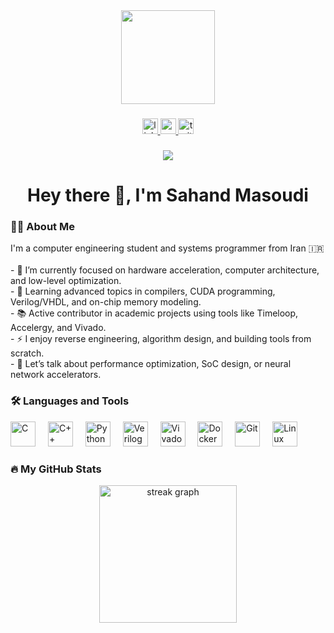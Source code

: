 <div align="center">
  <img height="150" src="https://media.giphy.com/media/M9gbBd9nbDrOTu1Mqx/giphy.gif" />
</div>

###

<div align="center">
  <a href="https://linkedin.com/in/sahandmasoudi" target="_blank">
    <img src="https://img.shields.io/static/v1?message=LinkedIn&logo=linkedin&label=&color=0077B5&logoColor=white&labelColor=&style=for-the-badge" height="25" alt="linkedin logo" />
  </a>
  <a href="https://www.youtube.com/@yourchannel" target="_blank">
    <img src="https://img.shields.io/static/v1?message=Youtube&logo=youtube&label=&color=FF0000&logoColor=white&labelColor=&style=for-the-badge" height="25" alt="youtube logo" />
  </a>
  <a href="https://twitter.com/yourhandle" target="_blank">
    <img src="https://img.shields.io/static/v1?message=Twitter&logo=twitter&label=&color=1DA1F2&logoColor=white&labelColor=&style=for-the-badge" height="25" alt="twitter logo" />
  </a>
</div>

###

<div align="center">
  <img src="https://visitor-badge.laobi.icu/badge?page_id=sahandmasoudi.sahandmasoudi" />
</div>

###

<h1 align="center">Hey there 👋, I'm Sahand Masoudi</h1>

###

<h3 align="left">👨‍💻 About Me</h3>

<p align="left">
  I'm a computer engineering student and systems programmer from Iran 🇮🇷<br><br>
  - 🔭 I’m currently focused on hardware acceleration, computer architecture, and low-level optimization.<br>
  - 🧠 Learning advanced topics in compilers, CUDA programming, Verilog/VHDL, and on-chip memory modeling.<br>
  - 📚 Active contributor in academic projects using tools like Timeloop, Accelergy, and Vivado.<br>
  - ⚡ I enjoy reverse engineering, algorithm design, and building tools from scratch.<br>
  - 💬 Let’s talk about performance optimization, SoC design, or neural network accelerators.
</p>

###

<h3 align="left">🛠 Languages and Tools</h3>

<div align="left">
  <img src="https://cdn.jsdelivr.net/gh/devicons/devicon/icons/c/c-original.svg" height="40" alt="C" />
  <img width="12" />
  <img src="https://cdn.jsdelivr.net/gh/devicons/devicon/icons/cplusplus/cplusplus-original.svg" height="40" alt="C++" />
  <img width="12" />
  <img src="https://cdn.jsdelivr.net/gh/devicons/devicon/icons/python/python-original.svg" height="40" alt="Python" />
  <img width="12" />
  <img src="https://cdn.jsdelivr.net/gh/devicons/devicon/icons/verilog/verilog-original.svg" height="40" alt="Verilog" />
  <img width="12" />
  <img src="https://cdn.jsdelivr.net/gh/devicons/devicon/icons/vivado/vivado-original.svg" height="40" alt="Vivado" />
  <img width="12" />
  <img src="https://cdn.jsdelivr.net/gh/devicons/devicon/icons/docker/docker-original.svg" height="40" alt="Docker" />
  <img width="12" />
  <img src="https://cdn.jsdelivr.net/gh/devicons/devicon/icons/git/git-original.svg" height="40" alt="Git" />
  <img width="12" />
  <img src="https://cdn.jsdelivr.net/gh/devicons/devicon/icons/linux/linux-original.svg" height="40" alt="Linux" />
</div>

###

<h3 align="left">🔥 My GitHub Stats</h3>

<div align="center">
  <img src="https://streak-stats.demolab.com?user=sahandmasoudi&locale=en&mode=daily&theme=dark&hide_border=false&border_radius=5&order=3" height="220" alt="streak graph" />
</div>
